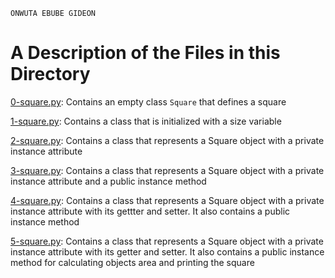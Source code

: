 ```
ONWUTA EBUBE GIDEON
```

# A Description of the Files in this Directory


[0-square.py](./0-square.py): Contains an empty class `Square` that defines a square



[1-square.py](./1-square.py): Contains a class that is initialized with a size variable



[2-square.py](./2-square.py): Contains a class that represents a Square object with a private instance attribute



[3-square.py](./3-square.py): Contains a class that represents a Square object with a private instance attribute and a public instance method



[4-square.py](./4-square.py): Contains a class that represents a Square object with a private instance attribute with its gettter and setter. It also contains a public instance method



[5-square.py](./5-square.py): Contains a class that represents a Square object with a private instance attribute with its getter and setter. It also contains a public instance method for calculating objects area and printing the square
